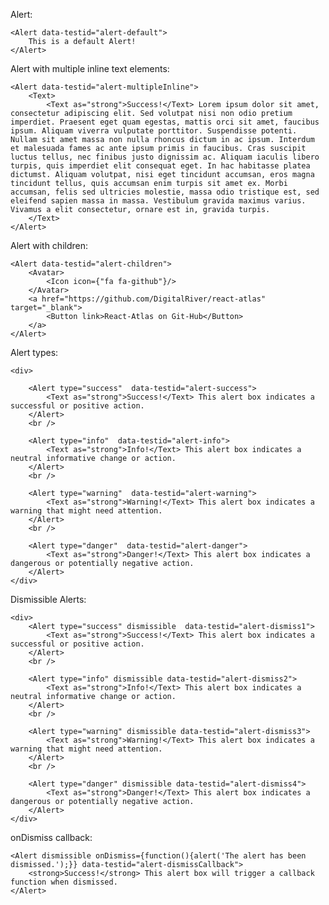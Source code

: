 Alert:
    
    <Alert data-testid="alert-default">
        This is a default Alert!
    </Alert>

Alert with multiple inline text elements:
    
    <Alert data-testid="alert-multipleInline">
        <Text>
        	<Text as="strong">Success!</Text> Lorem ipsum dolor sit amet, consectetur adipiscing elit. Sed volutpat nisi non odio pretium imperdiet. Praesent eget quam egestas, mattis orci sit amet, faucibus ipsum. Aliquam viverra vulputate porttitor. Suspendisse potenti. Nullam sit amet massa non nulla rhoncus dictum in ac ipsum. Interdum et malesuada fames ac ante ipsum primis in faucibus. Cras suscipit luctus tellus, nec finibus justo dignissim ac. Aliquam iaculis libero turpis, quis imperdiet elit consequat eget. In hac habitasse platea dictumst. Aliquam volutpat, nisi eget tincidunt accumsan, eros magna tincidunt tellus, quis accumsan enim turpis sit amet ex. Morbi accumsan, felis sed ultricies molestie, massa odio tristique est, sed eleifend sapien massa in massa. Vestibulum gravida maximus varius. Vivamus a elit consectetur, ornare est in, gravida turpis.
        </Text>
    </Alert>

Alert with children:

	<Alert data-testid="alert-children">
		<Avatar>
		    <Icon icon={"fa fa-github"}/>
		</Avatar>
		<a href="https://github.com/DigitalRiver/react-atlas" target="_blank">
			<Button link>React-Atlas on Git-Hub</Button>
		</a>
	</Alert>

Alert types:

	<div>

		<Alert type="success"  data-testid="alert-success">
        	<Text as="strong">Success!</Text> This alert box indicates a successful or positive action.
	    </Alert>
	    <br />

	    <Alert type="info"  data-testid="alert-info">
	        <Text as="strong">Info!</Text> This alert box indicates a neutral informative change or action.
	    </Alert>
	    <br />

	    <Alert type="warning"  data-testid="alert-warning">
	        <Text as="strong">Warning!</Text> This alert box indicates a warning that might need attention.
	    </Alert>
	    <br />

	    <Alert type="danger"  data-testid="alert-danger">
	        <Text as="strong">Danger!</Text> This alert box indicates a dangerous or potentially negative action.
	    </Alert>
	</div>

Dismissible Alerts:

	<div>	
		<Alert type="success" dismissible  data-testid="alert-dismiss1">
	        <Text as="strong">Success!</Text> This alert box indicates a successful or positive action.
	    </Alert>
	    <br />

	    <Alert type="info" dismissible data-testid="alert-dismiss2">
	        <Text as="strong">Info!</Text> This alert box indicates a neutral informative change or action.
	    </Alert>
	    <br />

	    <Alert type="warning" dismissible data-testid="alert-dismiss3">
	        <Text as="strong">Warning!</Text> This alert box indicates a warning that might need attention.
	    </Alert>
	    <br />

	    <Alert type="danger" dismissible data-testid="alert-dismiss4">
	        <Text as="strong">Danger!</Text> This alert box indicates a dangerous or potentially negative action.
	    </Alert>
	</div>

onDismiss callback:

	<Alert dismissible onDismiss={function(){alert('The alert has been dismissed.');}} data-testid="alert-dismissCallback">
        <strong>Success!</strong> This alert box will trigger a callback function when dismissed.
    </Alert>